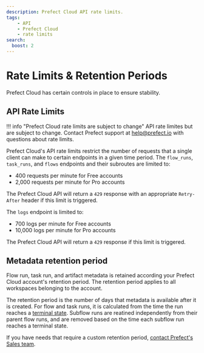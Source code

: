 ```yaml
---
description: Prefect Cloud API rate limits.
tags:
    - API
    - Prefect Cloud
    - rate limits
search:
  boost: 2
---
```


# Rate Limits & Retention Periods <span class="badge cloud"></span>

Prefect Cloud has certain controls in place to ensure stability.

## API Rate Limits

!!! info "Prefect Cloud rate limits are subject to change"
    API rate limites but are subject to change.
    Contact Prefect support at [help@prefect.io](mailto:help@prefect.io) with questions about rate limits.

Prefect Cloud's API rate limits restrict the number of requests that a single client can make to certain endpoints in a given time period. The `flow_runs`, `task_runs`, and `flows` endpoints and their subroutes are limited to:

- 400 requests per minute for Free accounts
- 2,000 requests per minute for Pro accounts

The Prefect Cloud API will return a `429` response with an appropriate `Retry-After` header if this limit is triggered.

The `logs` endpoint is limited to:

- 700 logs per minute for Free accounts
- 10,000 logs per minute for Pro accounts

The Prefect Cloud API will return a `429` response if this limit is triggered.

## Metadata retention period

Flow run, task run, and artifact metadata is retained according your Prefect Cloud account's retention period.
The retention period applies to all workspaces belonging to the account.

The retention period is the number of days that metadata is available after it is created. 
For flow and task runs, it is calculated from the time the run reaches a [terminal state](/concepts/states/#state-types). 
Subflow runs are reatined independently from their parent flow runs, and are removed based on the time each subflow run reaches a terminal state.

If you have needs that require a custom retention period, [contact Prefect's Sales team](https://www.prefect.io/pricing).
